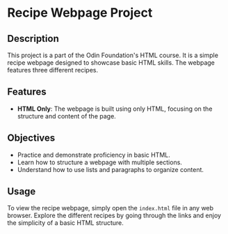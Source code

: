 # Recipe Webpage Project

## Description

This project is a part of the Odin Foundation's HTML course. It is a simple recipe webpage designed to showcase basic HTML skills. The webpage features three different recipes.

## Features

- **HTML Only**: The webpage is built using only HTML, focusing on the structure and content of the page.

## Objectives

- Practice and demonstrate proficiency in basic HTML.
- Learn how to structure a webpage with multiple sections.
- Understand how to use lists and paragraphs to organize content.

## Usage

To view the recipe webpage, simply open the `index.html` file in any web browser. Explore the different recipes by going through the links and enjoy the simplicity of a basic HTML structure.